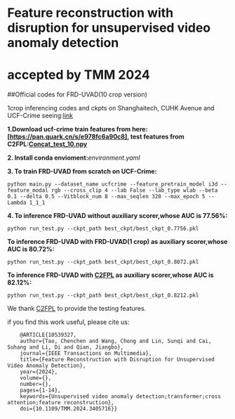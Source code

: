 # Feature reconstruction with disruption for unsupervised video anomaly detection
# accepted by TMM 2024
##Official codes for FRD-UVAD(10 crop version)

1crop inferencing codes and ckpts on Shanghaitech, CUHK Avenue and UCF-Crime seeing:[link](https://github.com/tcc-power/FRD-unsupervised-video-anomaly-detection-1crop)


**1.Download ucf-crime train features from here:[https://pan.quark.cn/s/e978fc6a90c8], test features from C2FPL:[Concat_test_10.npy](https://mbzuaiac-my.sharepoint.com/personal/anas_al-lahham_mbzuai_ac_ae/_layouts/15/onedrive.aspx?id=%2Fpersonal%2Fanas%5Fal%2Dlahham%5Fmbzuai%5Fac%5Fae%2FDocuments%2FApplications%2FPaper%20Submissions%2FCVPR%202024%2Fconcatenated%5Ffeatures&ga=1)**


**2. Install conda envioment:**_environment.yaml_


**3. To train FRD-UVAD from scratch on UCF-Crime:**

```
python main.py --dataset_name ucfcrime --feature_pretrain_model i3d --feature_modal rgb --cross_clip 4 --lab False --lab_type wlab --beta 0.1 --delta 0.5 --Vitblock_num 8 --max_seqlen 320 --max_epoch 5 --Lambda 1_1_1
```


**4. To inference FRD-UVAD without auxiliary scorer,whose AUC is 77.56\%:**

```python run_test.py --ckpt_path best_ckpt/best_ckpt_0.7756.pkl```


**To inference FRD-UVAD with FRD-UVAD(1 crop) as auxiliary scorer,whose AUC is 80.72\%:**

```python run_test.py --ckpt_path best_ckpt/best_ckpt_0.8072.pkl```


**To inference FRD-UVAD with [C2FPL](https://github.com/AnasEmad11/C2FPL) as auxiliary scorer,whose AUC is 82.12\%:**

```python run_test.py --ckpt_path best_ckpt/best_ckpt_0.8212.pkl```




We thank [C2FPL](https://github.com/AnasEmad11/C2FPL) to provide the testing features.

if you find this work useful, please cite us:
```
    @ARTICLE{10539327,
    author={Tao, Chenchen and Wang, Chong and Lin, Sunqi and Cai, Suhang and Li, Di and Qian, Jiangbo},
    journal={IEEE Transactions on Multimedia},
    title={Feature Reconstruction with Disruption for Unsupervised Video Anomaly Detection},
    year={2024},
    volume={},
    number={},
    pages={1-14},
    keywords={Unsupervised video anomaly detection;transformer;cross attention;feature reconstruction},
    doi={10.1109/TMM.2024.3405716}}
```
